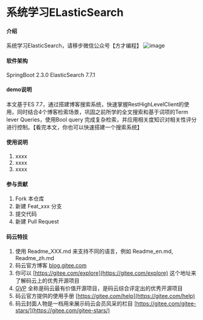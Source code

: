 # 系统学习ELasticSearch

#### 介绍
系统学习ElasticSearch，请移步微信公众号【方才编程】
![image](https://gitee.com/moufangcai/learningEs/blob/master/es-demo/src/main/java/com/fangcai/es/practise1_2020_06_09/%E5%85%AC%E5%8F%B7%E4%BA%8C%E7%BB%B4%E7%A0%81.jpg)

#### 软件架构
SpringBoot 2.3.0
ElasticSearch 7.7.1


#### demo说明
本文基于ES 7.7，通过搭建博客搜索系统，快速掌握RestHighLevelClient的使用，同时结合4个博客检索场景，巩固之前所学的全文搜索和基于词项的Term lever Queries，使用Bool query 完成复杂检索，并应用相关度知识对相关性评分进行控制。【看完本文，你也可以快速搭建一个搜索系统】



#### 使用说明

1.  xxxx
2.  xxxx
3.  xxxx

#### 参与贡献

1.  Fork 本仓库
2.  新建 Feat_xxx 分支
3.  提交代码
4.  新建 Pull Request


#### 码云特技

1.  使用 Readme\_XXX.md 来支持不同的语言，例如 Readme\_en.md, Readme\_zh.md
2.  码云官方博客 [blog.gitee.com](https://blog.gitee.com)
3.  你可以 [https://gitee.com/explore](https://gitee.com/explore) 这个地址来了解码云上的优秀开源项目
4.  [GVP](https://gitee.com/gvp) 全称是码云最有价值开源项目，是码云综合评定出的优秀开源项目
5.  码云官方提供的使用手册 [https://gitee.com/help](https://gitee.com/help)
6.  码云封面人物是一档用来展示码云会员风采的栏目 [https://gitee.com/gitee-stars/](https://gitee.com/gitee-stars/)
